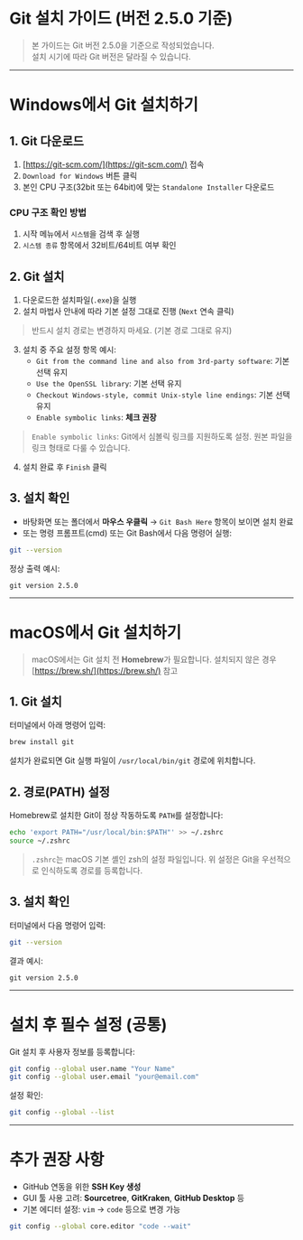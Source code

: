 # Git 설치 가이드 (버전 2.5.0 기준)

> 본 가이드는 Git 버전 2.5.0을 기준으로 작성되었습니다.  
> 설치 시기에 따라 Git 버전은 달라질 수 있습니다.

---

# Windows에서 Git 설치하기

## 1. Git 다운로드

1. [https://git-scm.com/](https://git-scm.com/) 접속  
2. `Download for Windows` 버튼 클릭  
3. 본인 CPU 구조(32bit 또는 64bit)에 맞는 `Standalone Installer` 다운로드  

### CPU 구조 확인 방법

1. 시작 메뉴에서 `시스템`을 검색 후 실행  
2. `시스템 종류` 항목에서 32비트/64비트 여부 확인

## 2. Git 설치

1. 다운로드한 설치파일(`.exe`)을 실행  
2. 설치 마법사 안내에 따라 기본 설정 그대로 진행 (`Next` 연속 클릭)

> 반드시 설치 경로는 변경하지 마세요. (기본 경로 그대로 유지)

3. 설치 중 주요 설정 항목 예시:
   - `Git from the command line and also from 3rd-party software`: 기본 선택 유지
   - `Use the OpenSSL library`: 기본 선택 유지
   - `Checkout Windows-style, commit Unix-style line endings`: 기본 선택 유지
   - `Enable symbolic links`: **체크 권장**

> `Enable symbolic links`: Git에서 심볼릭 링크를 지원하도록 설정. 원본 파일을 링크 형태로 다룰 수 있습니다.

4. 설치 완료 후 `Finish` 클릭

## 3. 설치 확인

- 바탕화면 또는 폴더에서 **마우스 우클릭** → `Git Bash Here` 항목이 보이면 설치 완료  
- 또는 명령 프롬프트(cmd) 또는 Git Bash에서 다음 명령어 실행:

```bash
git --version
````

정상 출력 예시:

```
git version 2.5.0
```

---

# macOS에서 Git 설치하기

> macOS에서는 Git 설치 전 **Homebrew**가 필요합니다.
> 설치되지 않은 경우 [https://brew.sh/](https://brew.sh/) 참고

## 1. Git 설치

터미널에서 아래 명령어 입력:

```bash
brew install git
```


설치가 완료되면 Git 실행 파일이 `/usr/local/bin/git` 경로에 위치합니다.

## 2. 경로(PATH) 설정

Homebrew로 설치한 Git이 정상 작동하도록 `PATH`를 설정합니다:

```bash
echo 'export PATH="/usr/local/bin:$PATH"' >> ~/.zshrc
source ~/.zshrc
```

> `.zshrc`는 macOS 기본 셸인 zsh의 설정 파일입니다.
> 위 설정은 Git을 우선적으로 인식하도록 경로를 등록합니다.


## 3. 설치 확인

터미널에서 다음 명령어 입력:

```bash
git --version
```

결과 예시:

```
git version 2.5.0
```
---

# 설치 후 필수 설정 (공통)

Git 설치 후 사용자 정보를 등록합니다:

```bash
git config --global user.name "Your Name"
git config --global user.email "your@email.com"
```

설정 확인:

```bash
git config --global --list
```

---

# 추가 권장 사항

* GitHub 연동을 위한 **SSH Key 생성**
* GUI 툴 사용 고려: **Sourcetree**, **GitKraken**, **GitHub Desktop** 등
* 기본 에디터 설정: `vim` → `code` 등으로 변경 가능

```bash
git config --global core.editor "code --wait"
```


